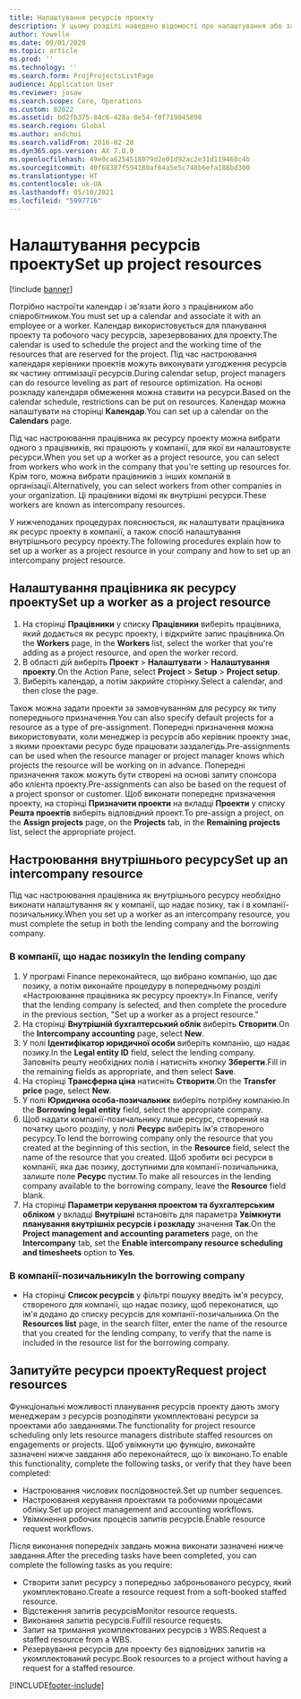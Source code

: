 ```yaml
---
title: Налаштування ресурсів проекту
description: У цьому розділі наведено відомості про налаштування або запит ресурсів проекту.
author: Yowelle
ms.date: 09/01/2020
ms.topic: article
ms.prod: ''
ms.technology: ''
ms.search.form: ProjProjectsListPage
audience: Application User
ms.reviewer: josaw
ms.search.scope: Core, Operations
ms.custom: 82022
ms.assetid: bd2fb375-84c6-428a-8e54-f0f719045898
ms.search.region: Global
ms.author: andchoi
ms.search.validFrom: 2016-02-28
ms.dyn365.ops.version: AX 7.0.0
ms.openlocfilehash: 49e0ca6254518079d2e01d92ac2e31d119468c4b
ms.sourcegitcommit: 40f68387f594180af64a5e5c748b6efa188bd300
ms.translationtype: HT
ms.contentlocale: uk-UA
ms.lasthandoff: 05/10/2021
ms.locfileid: "5997716"
---
```

# <a name="set-up-project-resources"></a><span data-ttu-id="b10cd-103">Налаштування ресурсів проекту</span><span class="sxs-lookup"><span data-stu-id="b10cd-103">Set up project resources</span></span>

[!include [banner](../includes/banner.md)]

<span data-ttu-id="b10cd-104">Потрібно настроїти календар і зв'язати його з працівником або співробітником.</span><span class="sxs-lookup"><span data-stu-id="b10cd-104">You must set up a calendar and associate it with an employee or a worker.</span></span> <span data-ttu-id="b10cd-105">Календар використовується для планування проекту та робочого часу ресурсів, зарезервованих для проекту.</span><span class="sxs-lookup"><span data-stu-id="b10cd-105">The calendar is used to schedule the project and the working time of the resources that are reserved for the project.</span></span> <span data-ttu-id="b10cd-106">Під час настроювання календаря керівники проектів можуть виконувати узгодження ресурсів як частину оптимізації ресурсів.</span><span class="sxs-lookup"><span data-stu-id="b10cd-106">During calendar setup, project managers can do resource leveling as part of resource optimization.</span></span> <span data-ttu-id="b10cd-107">На основі розкладу календаря обмеження можна ставити на ресурси.</span><span class="sxs-lookup"><span data-stu-id="b10cd-107">Based on the calendar schedule, restrictions can be put on resources.</span></span> <span data-ttu-id="b10cd-108">Календар можна налаштувати на сторінці **Календар**.</span><span class="sxs-lookup"><span data-stu-id="b10cd-108">You can set up a calendar on the **Calendars** page.</span></span>

<span data-ttu-id="b10cd-109">Під час настроювання працівника як ресурсу проекту можна вибрати одного з працівників, які працюють у компанії, для якої ви налаштовуєте ресурси.</span><span class="sxs-lookup"><span data-stu-id="b10cd-109">When you set up a worker as a project resource, you can select from workers who work in the company that you're setting up resources for.</span></span> <span data-ttu-id="b10cd-110">Крім того, можна вибрати працівників з інших компаній в організації.</span><span class="sxs-lookup"><span data-stu-id="b10cd-110">Alternatively, you can select workers from other companies in your organization.</span></span> <span data-ttu-id="b10cd-111">Ці працівники відомі як внутрішні ресурси.</span><span class="sxs-lookup"><span data-stu-id="b10cd-111">These workers are known as intercompany resources.</span></span>

<span data-ttu-id="b10cd-112">У нижчеподаних процедурах пояснюється, як налаштувати працівника як ресурс проекту в компанії, а також спосіб налаштування внутрішнього ресурсу проекту.</span><span class="sxs-lookup"><span data-stu-id="b10cd-112">The following procedures explain how to set up a worker as a project resource in your company and how to set up an intercompany project resource.</span></span>

## <a name="set-up-a-worker-as-a-project-resource"></a><span data-ttu-id="b10cd-113">Налаштування працівника як ресурсу проекту</span><span class="sxs-lookup"><span data-stu-id="b10cd-113">Set up a worker as a project resource</span></span>

1. <span data-ttu-id="b10cd-114">На сторінці **Працівники** у списку **Працівники** виберіть працівника, який додається як ресурс проекту, і відкрийте запис працівника.</span><span class="sxs-lookup"><span data-stu-id="b10cd-114">On the **Workers** page, in the **Workers** list, select the worker that you're adding as a project resource, and open the worker record.</span></span>
2. <span data-ttu-id="b10cd-115">В області дій виберіть **Проект** &gt; **Налаштувати** &gt; **Налаштування проекту**.</span><span class="sxs-lookup"><span data-stu-id="b10cd-115">On the Action Pane, select **Project** &gt; **Setup** &gt; **Project setup**.</span></span>
3. <span data-ttu-id="b10cd-116">Виберіть календар, а потім закрийте сторінку.</span><span class="sxs-lookup"><span data-stu-id="b10cd-116">Select a calendar, and then close the page.</span></span>

<span data-ttu-id="b10cd-117">Також можна задати проекти за замовчуванням для ресурсу як типу попереднього призначення.</span><span class="sxs-lookup"><span data-stu-id="b10cd-117">You can also specify default projects for a resource as a type of pre-assignment.</span></span> <span data-ttu-id="b10cd-118">Попередні призначення можна використовувати, коли менеджер із ресурсів або керівник проекту знає, з якими проектами ресурс буде працювати заздалегідь.</span><span class="sxs-lookup"><span data-stu-id="b10cd-118">Pre-assignments can be used when the resource manager or project manager knows which projects the resource will be working on in advance.</span></span> <span data-ttu-id="b10cd-119">Попередні призначення також можуть бути створені на основі запиту спонсора або клієнта проекту.</span><span class="sxs-lookup"><span data-stu-id="b10cd-119">Pre-assignments can also be based on the request of a project sponsor or customer.</span></span> <span data-ttu-id="b10cd-120">Щоб виконати попереднє призначення проекту, на сторінці **Призначити проекти** на вкладці **Проекти** у списку **Решта проектів** виберіть відповідний проект.</span><span class="sxs-lookup"><span data-stu-id="b10cd-120">To pre-assign a project, on the **Assign projects** page, on the **Projects** tab, in the **Remaining projects** list, select the appropriate project.</span></span>

## <a name="set-up-an-intercompany-resource"></a><span data-ttu-id="b10cd-121">Настроювання внутрішнього ресурсу</span><span class="sxs-lookup"><span data-stu-id="b10cd-121">Set up an intercompany resource</span></span>

<span data-ttu-id="b10cd-122">Під час настроювання працівника як внутрішнього ресурсу необхідно виконати налаштування як у компанії, що надає позику, так і в компанії-позичальнику.</span><span class="sxs-lookup"><span data-stu-id="b10cd-122">When you set up a worker as an intercompany resource, you must complete the setup in both the lending company and the borrowing company.</span></span>

### <a name="in-the-lending-company"></a><span data-ttu-id="b10cd-123">В компанії, що надає позику</span><span class="sxs-lookup"><span data-stu-id="b10cd-123">In the lending company</span></span>

1. <span data-ttu-id="b10cd-124">У програмі Finance переконайтеся, що вибрано компанію, що дає позику, а потім виконайте процедуру в попередньому розділі «Настроювання працівника як ресурсу проекту».</span><span class="sxs-lookup"><span data-stu-id="b10cd-124">In Finance, verify that the lending company is selected, and then complete the procedure in the previous section, "Set up a worker as a project resource."</span></span>
2. <span data-ttu-id="b10cd-125">На сторінці **Внутрішній бухгалтерський облік** виберіть **Створити**.</span><span class="sxs-lookup"><span data-stu-id="b10cd-125">On the **Intercompany accounting** page, select **New**.</span></span>
3. <span data-ttu-id="b10cd-126">У полі **Ідентифікатор юридичної особи** виберіть компанію, що надає позику.</span><span class="sxs-lookup"><span data-stu-id="b10cd-126">In the **Legal entity ID** field, select the lending company.</span></span> <span data-ttu-id="b10cd-127">Заповніть решту необхідних полів і натисніть кнопку **Зберегти**.</span><span class="sxs-lookup"><span data-stu-id="b10cd-127">Fill in the remaining fields as appropriate, and then select **Save**.</span></span>
4. <span data-ttu-id="b10cd-128">На сторінці **Трансферна ціна** натисніть **Створити**.</span><span class="sxs-lookup"><span data-stu-id="b10cd-128">On the **Transfer price** page, select **New**.</span></span>
5. <span data-ttu-id="b10cd-129">У полі **Юридична особа-позичальник** виберіть потрібну компанію.</span><span class="sxs-lookup"><span data-stu-id="b10cd-129">In the **Borrowing legal entity** field, select the appropriate company.</span></span>
6. <span data-ttu-id="b10cd-130">Щоб надати компанії-позичальнику лише ресурс, створений на початку цього розділу, у полі **Ресурс** виберіть ім'я створеного ресурсу.</span><span class="sxs-lookup"><span data-stu-id="b10cd-130">To lend the borrowing company only the resource that you created at the beginning of this section, in the **Resource** field, select the name of the resource that you created.</span></span> <span data-ttu-id="b10cd-131">Щоб зробити всі ресурси в компанії, яка дає позику, доступними для компанії-позичальника, залиште поле **Ресурс** пустим.</span><span class="sxs-lookup"><span data-stu-id="b10cd-131">To make all resources in the lending company available to the borrowing company, leave the **Resource** field blank.</span></span>
7. <span data-ttu-id="b10cd-132">На сторінці **Параметри керування проектом та бухгалтерським обліком** у вкладці **Внутрішні** встановіть для параметра **Увімкнути планування внутрішніх ресурсів і розкладу** значення **Так**.</span><span class="sxs-lookup"><span data-stu-id="b10cd-132">On the **Project management and accounting parameters** page, on the **Intercompany** tab, set the **Enable intercompany resource scheduling and timesheets** option to **Yes**.</span></span>

### <a name="in-the-borrowing-company"></a><span data-ttu-id="b10cd-133">В компанії-позичальнику</span><span class="sxs-lookup"><span data-stu-id="b10cd-133">In the borrowing company</span></span>

- <span data-ttu-id="b10cd-134">На сторінці **Список ресурсів** у фільтрі пошуку введіть ім'я ресурсу, створеного для компанії, що надає позику, щоб переконатися, що ім'я додано до списку ресурсів для компанії-позичальника.</span><span class="sxs-lookup"><span data-stu-id="b10cd-134">On the **Resources list** page, in the search filter, enter the name of the resource that you created for the lending company, to verify that the name is included in the resource list for the borrowing company.</span></span>

## <a name="request-project-resources"></a><span data-ttu-id="b10cd-135">Запитуйте ресурси проекту</span><span class="sxs-lookup"><span data-stu-id="b10cd-135">Request project resources</span></span>
<span data-ttu-id="b10cd-136">Функціональні можливості планування ресурсів проекту дають змогу менеджерам з ресурсів розподіляти укомплектовані ресурси за проектами або завданнями.</span><span class="sxs-lookup"><span data-stu-id="b10cd-136">The functionality for project resource scheduling only lets resource managers distribute staffed resources on engagements or projects.</span></span> <span data-ttu-id="b10cd-137">Щоб увімкнути цю функцію, виконайте зазначені нижче завдання або переконайтеся, що їх виконано.</span><span class="sxs-lookup"><span data-stu-id="b10cd-137">To enable this functionality, complete the following tasks, or verify that they have been completed:</span></span>

- <span data-ttu-id="b10cd-138">Настроювання числових послідовностей.</span><span class="sxs-lookup"><span data-stu-id="b10cd-138">Set up number sequences.</span></span>
- <span data-ttu-id="b10cd-139">Настроювання керування проектами та робочими процесами обліку.</span><span class="sxs-lookup"><span data-stu-id="b10cd-139">Set up project management and accounting workflows.</span></span>
- <span data-ttu-id="b10cd-140">Увімкнення робочих процесів запитів ресурсів.</span><span class="sxs-lookup"><span data-stu-id="b10cd-140">Enable resource request workflows.</span></span>

<span data-ttu-id="b10cd-141">Після виконання попередніх завдань можна виконати зазначені нижче завдання.</span><span class="sxs-lookup"><span data-stu-id="b10cd-141">After the preceding tasks have been completed, you can complete the following tasks as you require:</span></span>

- <span data-ttu-id="b10cd-142">Створити запит ресурсу з попередньо заброньованого ресурсу, який укомплектовано.</span><span class="sxs-lookup"><span data-stu-id="b10cd-142">Create a resource request from a soft-booked staffed resource.</span></span>
- <span data-ttu-id="b10cd-143">Відстеження запитів ресурсів</span><span class="sxs-lookup"><span data-stu-id="b10cd-143">Monitor resource requests.</span></span>
- <span data-ttu-id="b10cd-144">Виконання запитів ресурсів.</span><span class="sxs-lookup"><span data-stu-id="b10cd-144">Fulfill resource requests.</span></span>
- <span data-ttu-id="b10cd-145">Запит на тримання укомплектованих ресурсів з WBS.</span><span class="sxs-lookup"><span data-stu-id="b10cd-145">Request a staffed resource from a WBS.</span></span>
- <span data-ttu-id="b10cd-146">Резервування ресурсів для проекту без відповідних запитів на укомплектований ресурс.</span><span class="sxs-lookup"><span data-stu-id="b10cd-146">Book resources to a project without having a request for a staffed resource.</span></span>


[!INCLUDE[footer-include](../includes/footer-banner.md)]